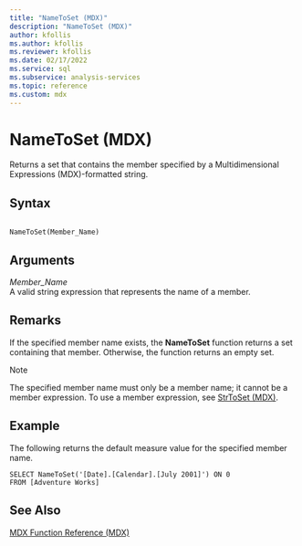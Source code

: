 ```yaml
---
title: "NameToSet (MDX)"
description: "NameToSet (MDX)"
author: kfollis
ms.author: kfollis
ms.reviewer: kfollis
ms.date: 02/17/2022
ms.service: sql
ms.subservice: analysis-services
ms.topic: reference
ms.custom: mdx
---
```

# NameToSet (MDX)


  Returns a set that contains the member specified by a Multidimensional Expressions (MDX)-formatted string.  
  
## Syntax  
  
```  
  
NameToSet(Member_Name)   
```  
  
## Arguments  
 *Member_Name*  
 A valid string expression that represents the name of a member.  
  
## Remarks  
 If the specified member name exists, the **NameToSet** function returns a set containing that member. Otherwise, the function returns an empty set.  
  
> [!NOTE]  
>  The specified member name must only be a member name; it cannot be a member expression. To use a member expression, see [StrToSet &#40;MDX&#41;](../mdx/strtoset-mdx.md).  
  
## Example  
 The following returns the default measure value for the specified member name.  
  
```  
SELECT NameToSet('[Date].[Calendar].[July 2001]') ON 0  
FROM [Adventure Works]  
```  
  
## See Also  
 [MDX Function Reference &#40;MDX&#41;](../mdx/mdx-function-reference-mdx.md)  
  
  

